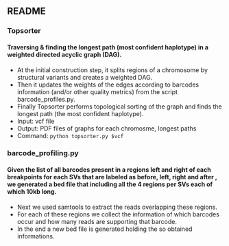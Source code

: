 ## README
####  

### Topsorter

#### Traversing & finding the longest path (most confident haplotype) in a weighted directed acyclic graph (DAG).
- At the initial construction step, it splits regions of a chromosome by structural variants and creates a weighted DAG.
- Then it updates the weights of the edges according to barcodes information (and/or other quality metrics) from the script barcode_profiles.py.
- Finally Topsorter performs topological sorting of the graph and finds the longest path (the most confident haplotype).
- Input: vcf file
- Output: PDF files of graphs for each chromosme, longest paths
- Command: `python topsorter.py $vcf ` 

### barcode_profiling.py

#### Given the list of all barcodes present in a regions left and right of each breakpoints for each SVs that are labeled as before, left, right and after , we generated a bed file that including all the 4 regions per SVs each of which 10kb long. 
- Next we used samtools to extract the reads overlapping these regions. 
- For each of these regions we collect the information of which barcodes occur and how many reads are supporting that barcode. 
- In the end a new bed file is generated holding the so obtained informations.

   


